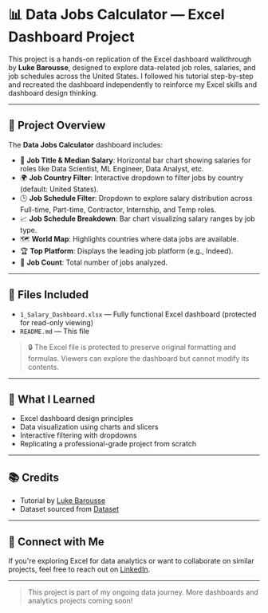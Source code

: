 # 📊 Data Jobs Calculator — Excel Dashboard Project

This project is a hands-on replication of the Excel dashboard walkthrough by **Luke Barousse**, designed to explore data-related job roles, salaries, and job schedules across the United States. I followed his tutorial step-by-step and recreated the dashboard independently to reinforce my Excel skills and dashboard design thinking.

---

## 🎯 Project Overview

The **Data Jobs Calculator** dashboard includes:

- 📌 **Job Title & Median Salary**: Horizontal bar chart showing salaries for roles like Data Scientist, ML Engineer, Data Analyst, etc.
- 🌍 **Job Country Filter**: Interactive dropdown to filter jobs by country (default: United States).
- 🕒 **Job Schedule Filter**: Dropdown to explore salary distribution across Full-time, Part-time, Contractor, Internship, and Temp roles.
- 📈 **Job Schedule Breakdown**: Bar chart visualizing salary ranges by job type.
- 🗺️ **World Map**: Highlights countries where data jobs are available.
- 🏆 **Top Platform**: Displays the leading job platform (e.g., Indeed).
- 🔢 **Job Count**: Total number of jobs analyzed.

---

## 📁 Files Included

- `1_Salary_Dashboard.xlsx` — Fully functional Excel dashboard (protected for read-only viewing)
- `README.md` — This file

> 🔒 The Excel file is protected to preserve original formatting and formulas. Viewers can explore the dashboard but cannot modify its contents.

---

## 🧠 What I Learned

- Excel dashboard design principles
- Data visualization using charts and slicers
- Interactive filtering with dropdowns
- Replicating a professional-grade project from scratch

---

## 📚 Credits

- Tutorial by [Luke Barousse](https://www.youtube.com/@LukeBarousse)  
- Dataset sourced from [Dataset](https://github.com/lukebarousse/Excel_Data_Analytics_Course)

---

## 💬 Connect with Me

If you're exploring Excel for data analytics or want to collaborate on similar projects, feel free to reach out on [LinkedIn](https://www.linkedin.com/in/contactsaiyoogeswaran/).

---

> This project is part of my ongoing data journey. More dashboards and analytics projects coming soon!
